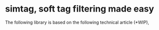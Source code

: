 # simtag, soft tag filtering made easy

The following library is based on the following technical article (*WIP), 